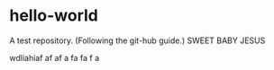 # hello-world
A test repository. (Following the git-hub guide.)
SWEET BABY JESUS

wdliahiaf
af
af
a
fa
fa
f
a
